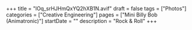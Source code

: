 +++
title = "lOq_srHJHmQxYQ2hXB1N.avif"
draft = false
tags = ["Photos"]
categories = ["Creative Engineering"]
pages = ["Mini Billy Bob (Animatronic)"]
startDate = ""
description = "Rock & Roll"
+++
